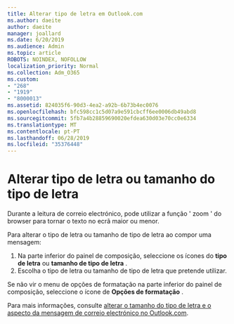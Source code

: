 ```yaml
---
title: Alterar tipo de letra em Outlook.com
ms.author: daeite
author: daeite
manager: joallard
ms.date: 6/20/2019
ms.audience: Admin
ms.topic: article
ROBOTS: NOINDEX, NOFOLLOW
localization_priority: Normal
ms.collection: Adm_O365
ms.custom:
- "268"
- "1919"
- "8000013"
ms.assetid: 824035f6-90d3-4ea2-a92b-6b73b4ec0076
ms.openlocfilehash: bfc598cc1c5d07a9e591cbcff6ee0006db49abd8
ms.sourcegitcommit: 5fb7a4b28859690020efdea630d03e70cc0e6334
ms.translationtype: MT
ms.contentlocale: pt-PT
ms.lasthandoff: 06/28/2019
ms.locfileid: "35376448"
---
```

# <a name="change-font-or-font-size"></a>Alterar tipo de letra ou tamanho do tipo de letra

Durante a leitura de correio electrónico, pode utilizar a função ' zoom ' do browser para tornar o texto no ecrã maior ou menor.
  
Para alterar o tipo de letra ou tamanho de tipo de letra ao compor uma mensagem:
  
1. Na parte inferior do painel de composição, seleccione os ícones do **tipo de letra** ou **tamanho de tipo de letra** .
2. Escolha o tipo de letra ou tamanho de tipo de letra que pretende utilizar.

Se não vir o menu de opções de formatação na parte inferior do painel de composição, seleccione o ícone de **Opções de formatação** .
  
Para mais informações, consulte [alterar o tamanho do tipo de letra e o aspecto da mensagem de correio electrónico no Outlook.com](https://support.office.com/article/0b4eb323-23fc-4d5d-adbf-cae14c9c0386?wt.mc_id=Office_Outlook_com_Alchemy).